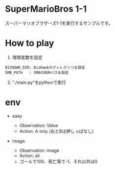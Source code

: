 
# SuperMarioBros 1-1

スーパーマリオブラザーズ1-1を実行するサンプルです。


# How to play

1. 環境変数を設定
```
BIZHAWK_DIR: BizHawkのディレクトリを設定
SMB_PATH   : SMBのROMパスを設定
```

2. "./main.py"をpythonで実行


# env

- easy
  - Observation: Value
  - Action: A only (右とBは押しっぱなし)

- image
  - Observation: image
  - Action: all
  - ゴールで100、死亡等で-1、それ以外は0



